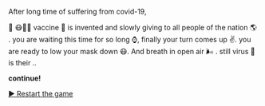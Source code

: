 After long time of suffering from covid-19, 

🦠 😷🔬💉
vaccine 💉 is invented and slowly giving to all people of the nation 🌎 .
you are waiting this time for so long ⌚, finally your turn comes up ✌️.
you are ready to low your mask down 😷.
And breath in open air 🌬️ . still virus 🦠 is their ..


**continue!**

[▶ Restart the game](../begin-journey.md)
